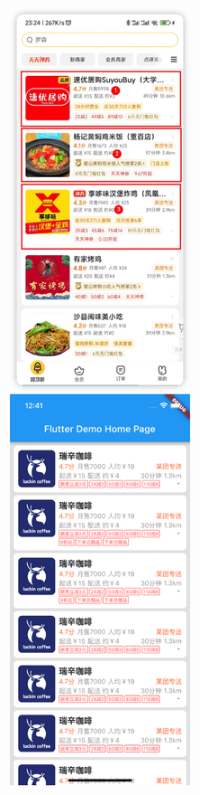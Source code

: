 <div align="center">
    <img width="320" src="https://github.com/CyJaySong/flutter_shrink_warp/raw/master/doc/images/1.png"  alt="target"/>
    <img width="320" src="https://github.com/CyJaySong/flutter_shrink_warp/raw/master/doc/images/2.png"  alt="result"/>
</div>
